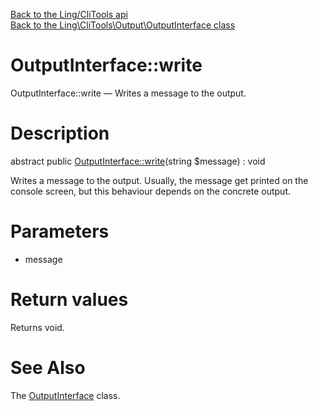 [Back to the Ling/CliTools api](https://github.com/lingtalfi/CliTools/blob/master/doc/api/Ling/CliTools.md)<br>
[Back to the Ling\CliTools\Output\OutputInterface class](https://github.com/lingtalfi/CliTools/blob/master/doc/api/Ling/CliTools/Output/OutputInterface.md)


OutputInterface::write
================



OutputInterface::write — Writes a message to the output.




Description
================


abstract public [OutputInterface::write](https://github.com/lingtalfi/CliTools/blob/master/doc/api/Ling/CliTools/Output/OutputInterface/write.md)(string $message) : void




Writes a message to the output.
Usually, the message get printed on the console screen, but
this behaviour depends on the concrete output.




Parameters
================


- message

    


Return values
================

Returns void.








See Also
================

The [OutputInterface](https://github.com/lingtalfi/CliTools/blob/master/doc/api/Ling/CliTools/Output/OutputInterface.md) class.



